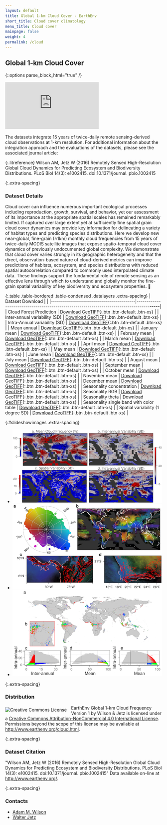 ```yaml
---
layout: default
title: Global 1-km Cloud Cover - EarthEnv
short_title: Cloud cover climatology
menu_title: Cloud cover
mainpage: false
weight: 4
permalink: /cloud
---
```


Global 1-km Cloud Cover
-----------------------

{::options parse_block_html="true" /}

<div class="row"><div class="col-md-12">

<iframe class="mapframe_right"
      src="http://cloud.map-of-life.appspot.com/"
      name="map" frameborder="0"
      allowfullscreen="true"></iframe>

The datasets integrate 15 years of twice-daily remote sensing-derived cloud observations at 1-km resolution. For additional information about the integration approach and the evaluations of the datasets, please see the associated journal article:

{:.litreference}
Wilson AM, Jetz W (2016) Remotely Sensed High-Resolution Global Cloud Dynamics for Predicting Ecosystem and Biodiversity Distributions. PLoS Biol 14(3): e1002415. doi:10.1371/journal. pbio.1002415

{:.extra-spacing}
### Dataset Details

Cloud cover can influence numerous important ecological processes including reproduction, growth, survival, and behavior, yet our assessment of its importance at the appropriate spatial scales has remained remarkably limited. If captured over large extent yet at sufficiently fine spatial grain cloud cover dynamics may provide key information for delineating a variety of habitat types and predicting species distributions. Here we develop new near-global, fine-grain (≈1km) monthly cloud frequencies from 15 years of twice-daily MODIS satellite images that expose spatio-temporal cloud cover dynamics of previously undocumented global complexity. We demonstrate that cloud cover varies strongly in its geographic heterogeneity and that the direct, observation-based nature of cloud-derived metrics can improve predictions of habitats, ecosystem, and species distributions with reduced spatial autocorrelation compared to commonly used interpolated climate data. These findings support the fundamental role of remote sensing as an effective lens through which to understand and globally monitor the fine-grain spatial variability of key biodiversity and ecosystem properties. 

</div></div>

<div class="row"><div class="col-md-6">

{:.table .table-bordered .table-condensed .datalayers .extra-spacing}
| Dataset Download                         |                                                                                         |
|------------------------------------------|-----------------------------------------------------------------------------------------|
| Cloud Forest Prediction                  | [Download GeoTIFF](http://data.earthenv.org/cloud/MODCF_CloudForestPrediction.tif){:.btn .btn-default .btn-xs}      |
| Inter-annual variability (SD)                          | [Download GeoTIFF](http://data.earthenv.org/cloud/MODCF_interannualSD.tif){:.btn .btn-default .btn-xs}              |
| Intra-Annual variability (SD)                          | [Download GeoTIFF](http://data.earthenv.org/cloud/MODCF_intraannualSD.tif){:.btn .btn-default .btn-xs}              |
| Mean annual                              | [Download GeoTIFF](http://data.earthenv.org/cloud/MODCF_meanannual.tif){:.btn .btn-default .btn-xs}                 |
| January mean                             | [Download GeoTIFF](http://data.earthenv.org/cloud/MODCF_monthlymean_01.tif){:.btn .btn-default .btn-xs}            |
| February mean                            | [Download GeoTIFF](http://data.earthenv.org/cloud/MODCF_monthlymean_02.tif){:.btn .btn-default .btn-xs}            |
| March mean                               | [Download GeoTIFF](http://data.earthenv.org/cloud/MODCF_monthlymean_03.tif){:.btn .btn-default .btn-xs}            |
| April mean                               | [Download GeoTIFF](http://data.earthenv.org/cloud/MODCF_monthlymean_04.tif){:.btn .btn-default .btn-xs}            |
| May mean                                 | [Download GeoTIFF](http://data.earthenv.org/cloud/MODCF_monthlymean_05.tif){:.btn .btn-default .btn-xs}            |
| June mean                                | [Download GeoTIFF](http://data.earthenv.org/cloud/MODCF_monthlymean_06.tif){:.btn .btn-default .btn-xs}            |
| July mean                                | [Download GeoTIFF](http://data.earthenv.org/cloud/MODCF_monthlymean_07.tif){:.btn .btn-default .btn-xs}            |
| August mean                              | [Download GeoTIFF](http://data.earthenv.org/cloud/MODCF_monthlymean_08.tif){:.btn .btn-default .btn-xs}            |
| September mean                           | [Download GeoTIFF](http://data.earthenv.org/cloud/MODCF_monthlymean_09.tif){:.btn .btn-default .btn-xs}            |
| October mean                             | [Download GeoTIFF](http://data.earthenv.org/cloud/MODCF_monthlymean_10.tif){:.btn .btn-default .btn-xs}            |
| November mean                            | [Download GeoTIFF](http://data.earthenv.org/cloud/MODCF_monthlymean_11.tif){:.btn .btn-default .btn-xs}            |
| December mean                            | [Download GeoTIFF](http://data.earthenv.org/cloud/MODCF_monthlymean_12.tif){:.btn .btn-default .btn-xs}            |
| Seasonality concentration                | [Download GeoTIFF](http://data.earthenv.org/cloud/MODCF_seasonality_concentration.tif){:.btn .btn-default .btn-xs} |
| Seasonality RGB                          | [Download GeoTIFF](http://data.earthenv.org/cloud/MODCF_seasonality_rgb.tif){:.btn .btn-default .btn-xs}           |
| Seasonality theta                        | [Download GeoTIFF](http://data.earthenv.org/cloud/MODCF_seasonality_theta.tif){:.btn .btn-default .btn-xs}         |
| Seasonality single band with color table | [Download GeoTIFF](http://data.earthenv.org/cloud/MODCF_seasonality_visct.tif){:.btn .btn-default .btn-xs}         |
| Spatial variability (1 degree SD)                    | [Download GeoTIFF](http://data.earthenv.org/cloud/MODCF_spatialSD_1deg.tif){:.btn .btn-default .btn-xs}            |

</div><div class="col-md-6">

{:#slideshowimages .extra-spacing}
* ![An image of the global cloud data.](images/cloud_demo-slide1.png "An image of the global cloud data.")
* ![An image of the global cloud data.](images/cloud_demo-slide2.png "An image of the global cloud data.")
* ![An image of the global cloud data.](images/cloud_demo-slide3.png "An image of the global cloud data.")


{:.extra-spacing}
### Distribution

<a rel="license" href="http://creativecommons.org/licenses/by-nc/4.0/"><img alt="Creative Commons License" style="border-width:0; float:left; margin-right:1em; margin-top:6px" src="http://i.creativecommons.org/l/by-nc/4.0/88x31.png" /></a> <span xmlns:dct="http://purl.org/dc/terms/" href="http://purl.org/dc/dcmitype/Dataset" property="dct:title" rel="dct:type">EarthEnv Global 1-km Cloud Frequency Version 1</span> by <span xmlns:cc="http://creativecommons.org/ns#" property="cc:attributionName">Wilson & Jetz</span> is licensed under a <a rel="license" href="http://creativecommons.org/licenses/by-nc/4.0/">Creative Commons Attribution-NonCommercial 4.0 International License</a>. Permissions beyond the scope of this license may be available at <a xmlns:cc="http://creativecommons.org/ns#" href="http://www.earthenv.org/cloud.html" rel="cc:morePermissions">http://www.earthenv.org/cloud.html</a>.

{:.extra-spacing}
### Dataset Citation

"Wilson AM, Jetz W (2016) Remotely Sensed High-Resolution Global Cloud Dynamics for Predicting Ecosystem and Biodiversity Distributions. PLoS Biol 14(3): e1002415. doi:10.1371/journal. pbio.1002415"
Data available on-line at <http://www.earthenv.org/>.

{:.extra-spacing}
### Contacts

* [Adam M. Wilson](http://adamwilson.us)
* [Walter Jetz](http://jetzlab.yale.edu/people/walter-jetz)

</div></div>

<!-- Load the ulSlide jQuery plugin. -->
<script type="text/javascript" src="javascripts/jquery.ulslide-1.5.5.min.js?v=4"></script>

<script type="text/javascript">
  // Processes the <tr> elements for a data download table and adds the GA event
  // tracking code to the links.
  function addDownloadTracking(rows, version) {
    rows.each(function(cnt, row) {
if (cnt > 0) {
        var tds = $(row).children('td');

        // Get the landcover class.
        var lcclass = $(tds[0]).text();

        // Add the event triggers.
        links = $(tds[2]).children('a');
  links.first().click(function() {
          ga('send', 'event', 'cloud data', 'GeoTIFF download', 'class ' + lcclass + ' ' + version);
        });
        links.last().click(function() {
          ga('send', 'event', 'cloud data', 'LAS view', 'class ' + lcclass + ' ' + version);
        });
      }
    });
  }

  // Initialize the slide show on document load.
  $(function() {						
    $('#slideshowimages').ulslide({
      duration: 800,
      effect: {
        type: 'fade'
      },
      autoslide: 8000
});

    // Add GA event trackers to the data download table links.
    addDownloadTracking($('table#landcoverfull tr'), 'full');
    addDownloadTracking($('table#landcoverreduced tr'), 'reduced');
  });
</script>
